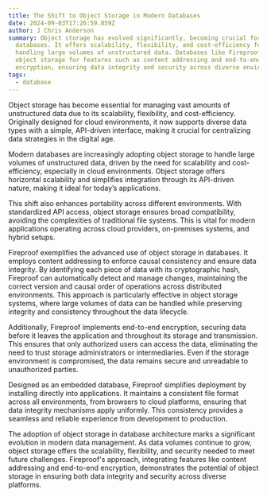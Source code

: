 ```yaml
---
title: The Shift to Object Storage in Modern Databases
date: 2024-09-03T17:26:59.859Z
author: J Chris Anderson
summary: Object storage has evolved significantly, becoming crucial for modern
  databases. It offers scalability, flexibility, and cost-efficiency for
  handling large volumes of unstructured data. Databases like Fireproof leverage
  object storage for features such as content addressing and end-to-end
  encryption, ensuring data integrity and security across diverse environments.
tags:
  - database
---
```

Object storage has become essential for managing vast amounts of unstructured data due to its scalability, flexibility, and cost-efficiency. Originally designed for cloud environments, it now supports diverse data types with a simple, API-driven interface, making it crucial for centralizing data strategies in the digital age.

Modern databases are increasingly adopting object storage to handle large volumes of unstructured data, driven by the need for scalability and cost-efficiency, especially in cloud environments. Object storage offers horizontal scalability and simplifies integration through its API-driven nature, making it ideal for today’s applications.

This shift also enhances portability across different environments. With standardized API access, object storage ensures broad compatibility, avoiding the complexities of traditional file systems. This is vital for modern applications operating across cloud providers, on-premises systems, and hybrid setups.

Fireproof exemplifies the advanced use of object storage in databases. It employs content addressing to enforce causal consistency and ensure data integrity. By identifying each piece of data with its cryptographic hash, Fireproof can automatically detect and manage changes, maintaining the correct version and causal order of operations across distributed environments. This approach is particularly effective in object storage systems, where large volumes of data can be handled while preserving integrity and consistency throughout the data lifecycle.

Additionally, Fireproof implements end-to-end encryption, securing data before it leaves the application and throughout its storage and transmission. This ensures that only authorized users can access the data, eliminating the need to trust storage administrators or intermediaries. Even if the storage environment is compromised, the data remains secure and unreadable to unauthorized parties.

Designed as an embedded database, Fireproof simplifies deployment by installing directly into applications. It maintains a consistent file format across all environments, from browsers to cloud platforms, ensuring that data integrity mechanisms apply uniformly. This consistency provides a seamless and reliable experience from development to production.

The adoption of object storage in database architecture marks a significant evolution in modern data management. As data volumes continue to grow, object storage offers the scalability, flexibility, and security needed to meet future challenges. Fireproof's approach, integrating features like content addressing and end-to-end encryption, demonstrates the potential of object storage in ensuring both data integrity and security across diverse platforms.